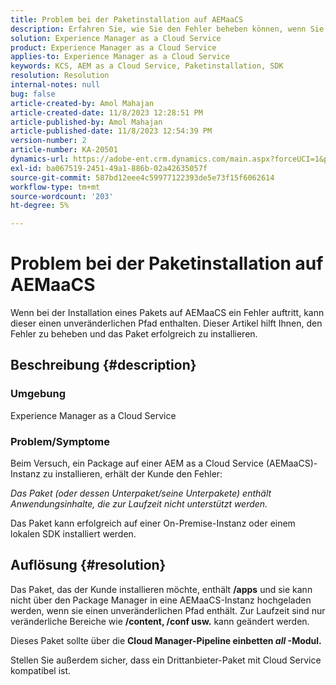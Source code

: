 ```yaml
---
title: Problem bei der Paketinstallation auf AEMaaCS
description: Erfahren Sie, wie Sie den Fehler beheben können, wenn Sie versuchen, ein Paket auf Adobe Experience Manager as a Cloud Service zu installieren. Stellen Sie sicher, dass das Drittanbieterpaket Cloud Service-kompatibel ist.
solution: Experience Manager as a Cloud Service
product: Experience Manager as a Cloud Service
applies-to: Experience Manager as a Cloud Service
keywords: KCS, AEM as a Cloud Service, Paketinstallation, SDK
resolution: Resolution
internal-notes: null
bug: false
article-created-by: Amol Mahajan
article-created-date: 11/8/2023 12:28:51 PM
article-published-by: Amol Mahajan
article-published-date: 11/8/2023 12:54:39 PM
version-number: 2
article-number: KA-20501
dynamics-url: https://adobe-ent.crm.dynamics.com/main.aspx?forceUCI=1&pagetype=entityrecord&etn=knowledgearticle&id=ff700d5a-327e-ee11-8179-6045bd006b3d
exl-id: ba067519-2451-49a1-886b-02a42635057f
source-git-commit: 587bd12eee4c59977122393de5e73f15f6062614
workflow-type: tm+mt
source-wordcount: '203'
ht-degree: 5%

---
```


# Problem bei der Paketinstallation auf AEMaaCS


Wenn bei der Installation eines Pakets auf AEMaaCS ein Fehler auftritt, kann dieser einen unveränderlichen Pfad enthalten. Dieser Artikel hilft Ihnen, den Fehler zu beheben und das Paket erfolgreich zu installieren.

## Beschreibung {#description}


### <b>Umgebung</b>

Experience Manager as a Cloud Service



### <b>Problem/Symptome</b>

Beim Versuch, ein Package auf einer AEM as a Cloud Service (AEMaaCS)-Instanz zu installieren, erhält der Kunde den Fehler:

*Das Paket (oder dessen Unterpaket/seine Unterpakete) enthält Anwendungsinhalte, die zur Laufzeit nicht unterstützt werden.*



Das Paket kann erfolgreich auf einer On-Premise-Instanz oder einem lokalen SDK installiert werden.


## Auflösung {#resolution}


Das Paket, das der Kunde installieren möchte, enthält <b>/apps</b> und sie kann nicht über den Package Manager in eine AEMaaCS-Instanz hochgeladen werden, wenn sie einen unveränderlichen Pfad enthält.
Zur Laufzeit sind nur veränderliche Bereiche wie <b>/content, /conf usw.</b> kann geändert werden.

Dieses Paket sollte über die <b>Cloud Manager-Pipeline einbetten *all* -Modul.</b>

Stellen Sie außerdem sicher, dass ein Drittanbieter-Paket mit Cloud Service kompatibel ist.
